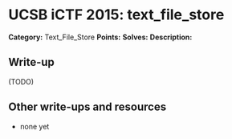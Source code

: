 # UCSB iCTF 2015: text_file_store

**Category:** Text_File_Store
**Points:** 
**Solves:** 
**Description:**



## Write-up

(TODO)

## Other write-ups and resources

* none yet
